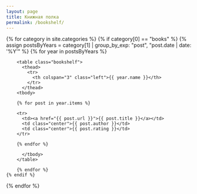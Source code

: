 ```yaml
---
layout: page
title: Книжная полка
permalink: /bookshelf/
---
```


<div>
{% for category in site.categories %}
    {% if category[0] == "books" %}
        {% assign postsByYears = category[1] | group_by_exp: "post", "post.date | date: '%Y'" %}
        {% for year in postsByYears %}

        <table class="bookshelf">
          <thead>
            <tr>
              <th colspan="3" class="left">{{ year.name }}</th>
            </tr>
          </thead>
        <tbody>

        {% for post in year.items %}

        <tr>
          <td><a href="{{ post.url }}">{{ post.title }}</a></td>
          <td class="center">{{ post.author }}</td>
          <td class="center">{{ post.rating }}</td>
        </tr>

        {% endfor %}

          </tbody>
        </table>

        {% endfor %}
    {% endif %}
{% endfor %}
</div>
